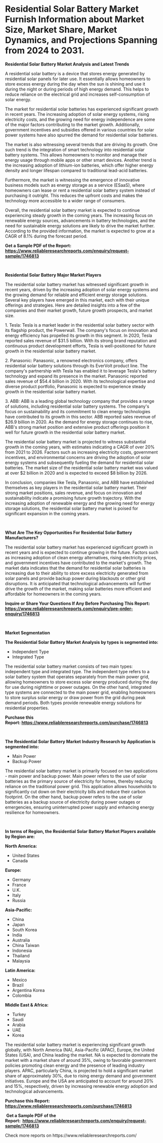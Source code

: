 <p><h1>Residential Solar Battery Market Furnish Information about Market Size, Market Share, Market Dynamics, and Projections Spanning from 2024 to 2031.</h1></p><p><strong>Residential Solar Battery Market Analysis and Latest Trends</strong></p>
<p><p>A residential solar battery is a device that stores energy generated by residential solar panels for later use. It essentially allows homeowners to store excess energy during the day when the sun is shining and use it during the night or during periods of high energy demand. This helps to reduce reliance on the electrical grid and increases self-consumption of solar energy.</p><p>The market for residential solar batteries has experienced significant growth in recent years. The increasing adoption of solar energy systems, rising electricity costs, and the growing need for energy independence are some of the major factors contributing to the market growth. Additionally, government incentives and subsidies offered in various countries for solar power systems have also spurred the demand for residential solar batteries.</p><p>The market is also witnessing several trends that are driving its growth. One such trend is the integration of smart technology into residential solar battery systems. This allows homeowners to monitor and manage their energy usage through mobile apps or other smart devices. Another trend is the increasing adoption of lithium-ion batteries, which offer higher energy density and longer lifespan compared to traditional lead-acid batteries.</p><p>Furthermore, the market is witnessing the emergence of innovative business models such as energy storage as a service (ESaaS), where homeowners can lease or rent a residential solar battery system instead of purchasing it outright. This reduces the upfront costs and makes the technology more accessible to a wider range of consumers.</p><p>Overall, the residential solar battery market is expected to continue experiencing steady growth in the coming years. The increasing focus on renewable energy sources, advancements in battery technologies, and the need for sustainable energy solutions are likely to drive the market further. According to the provided information, the market is expected to grow at a CAGR of 8.1% during the forecast period.</p></p>
<p><strong>Get a Sample PDF of the Report:&nbsp; <a href="https://www.reliableresearchreports.com/enquiry/request-sample/1746813">https://www.reliableresearchreports.com/enquiry/request-sample/1746813</a></strong></p>
<p>&nbsp;</p>
<p><strong>Residential Solar Battery Major Market Players</strong></p>
<p><p>The residential solar battery market has witnessed significant growth in recent years, driven by the increasing adoption of solar energy systems and the growing demand for reliable and efficient energy storage solutions. Several key players have emerged in this market, each with their unique offerings and strategies. Here are detailed insights into a few of the companies and their market growth, future growth prospects, and market size.</p><p>1. Tesla: Tesla is a market leader in the residential solar battery sector with its flagship product, the Powerwall. The company's focus on innovation and energy efficiency has propelled its growth in this segment. In 2020, Tesla reported sales revenue of $31.5 billion. With its strong brand reputation and continuous product development efforts, Tesla is well-positioned for future growth in the residential solar battery market.</p><p>2. Panasonic: Panasonic, a renowned electronics company, offers residential solar battery solutions through its EverVolt product line. The company's partnership with Tesla has enabled it to leverage Tesla's battery technology and expand its presence in the market. Panasonic reported sales revenue of $54.4 billion in 2020. With its technological expertise and diverse product portfolio, Panasonic is expected to experience steady growth in the residential solar battery market.</p><p>3. ABB: ABB is a leading global technology company that provides a range of solutions, including residential solar battery systems. The company's focus on sustainability and its commitment to clean energy technologies have contributed to its growth in this sector. ABB reported sales revenue of $26.9 billion in 2020. As the demand for energy storage continues to rise, ABB's strong market position and extensive product offerings position it well for future growth in the residential solar battery market.</p><p>The residential solar battery market is projected to witness substantial growth in the coming years, with estimates indicating a CAGR of over 20% from 2021 to 2026. Factors such as increasing electricity costs, government incentives, and environmental concerns are driving the adoption of solar energy systems and subsequently fueling the demand for residential solar batteries. The market size of the residential solar battery market was valued at over $2 billion in 2020 and is expected to exceed $8 billion by 2026.</p><p>In conclusion, companies like Tesla, Panasonic, and ABB have established themselves as key players in the residential solar battery market. Their strong market positions, sales revenue, and focus on innovation and sustainability indicate a promising future growth trajectory. With the increasing adoption of renewable energy and the growing need for energy storage solutions, the residential solar battery market is poised for significant expansion in the coming years.</p></p>
<p>&nbsp;</p>
<p><strong>What Are The Key Opportunities For Residential Solar Battery Manufacturers?</strong></p>
<p><p>The residential solar battery market has experienced significant growth in recent years and is expected to continue growing in the future. Factors such as increasing adoption of clean energy alternatives, rising electricity prices, and government incentives have contributed to the market's growth. The market data indicates that the demand for residential solar batteries is increasing due to their ability to store excess electricity generated from solar panels and provide backup power during blackouts or other grid disruptions. It is anticipated that technological advancements will further drive the growth of the market, making solar batteries more efficient and affordable for homeowners in the coming years.</p></p>
<p><strong>Inquire or Share Your Questions If Any Before Purchasing This Report: <a href="https://www.reliableresearchreports.com/enquiry/pre-order-enquiry/1746813">https://www.reliableresearchreports.com/enquiry/pre-order-enquiry/1746813</a></strong></p>
<p>&nbsp;</p>
<p><strong>Market Segmentation</strong></p>
<p><strong>The Residential Solar Battery Market Analysis by types is segmented into:</strong></p>
<p><ul><li>Independent Type</li><li>Integrated Type</li></ul></p>
<p><p>The residential solar battery market consists of two main types: independent type and integrated type. The independent type refers to a solar battery system that operates separately from the main power grid, allowing homeowners to store excess solar energy produced during the day for use during nighttime or power outages. On the other hand, integrated type systems are connected to the main power grid, enabling homeowners to store surplus solar energy or draw power from the grid during peak demand periods. Both types provide renewable energy solutions for residential properties.</p></p>
<p><strong>Purchase this Report:&nbsp;<a href="https://www.reliableresearchreports.com/purchase/1746813">https://www.reliableresearchreports.com/purchase/1746813</a></strong></p>
<p>&nbsp;</p>
<p><strong>The Residential Solar Battery Market Industry Research by Application is segmented into:</strong></p>
<p><ul><li>Main Power</li><li>Backup Power</li></ul></p>
<p><p>The residential solar battery market is primarily focused on two applications - main power and backup power. Main power refers to the use of solar batteries as the primary source of electricity for homes, thereby reducing reliance on the traditional power grid. This application allows households to significantly cut down on their electricity bills and reduce their carbon footprint. On the other hand, backup power refers to the use of solar batteries as a backup source of electricity during power outages or emergencies, ensuring uninterrupted power supply and enhancing energy resilience for homeowners.</p></p>
<p>&nbsp;</p>
<p><strong>In terms of Region, the Residential Solar Battery Market Players available by Region are:</strong></p>
<p>
    <p> <strong> North America: </strong>
        <ul>
            <li>United States</li>
            <li>Canada</li>
        </ul>
        </p> 
    <p> <strong> Europe: </strong>
        <ul>
            <li>Germany</li>
            <li>France</li>
            <li>U.K.</li>
            <li>Italy</li>
            <li>Russia</li>
        </ul>
        </p> 
    <p> <strong> Asia-Pacific: </strong>
        <ul>
            <li>China</li>
            <li>Japan</li>
            <li>South Korea</li>
            <li>India</li>
            <li>Australia</li>
            <li>China Taiwan</li>
            <li>Indonesia</li>
            <li>Thailand</li>
            <li>Malaysia</li>
        </ul>
        </p> 
    <p> <strong> Latin America: </strong>
        <ul>
            <li>Mexico</li>
            <li>Brazil</li>
            <li>Argentina Korea</li>
            <li>Colombia</li>
        </ul>
        </p> 
    <p> <strong> Middle East & Africa: </strong>
        <ul>
            <li>Turkey</li>
            <li>Saudi</li>
            <li>Arabia</li>
            <li>UAE</li>
            <li>Korea</li>
        </ul>
    </p>
    </p>
<p><p>The residential solar battery market is experiencing significant growth globally, with North America (NA), Asia-Pacific (APAC), Europe, the United States (USA), and China leading the market. NA is expected to dominate the market with a market share of around 35%, owing to favorable government policies promoting clean energy and the presence of leading industry players. APAC, particularly China, is projected to hold a significant market share of approximately 30%, due to rising energy demand and government initiatives. Europe and the USA are anticipated to account for around 20% and 15%, respectively, driven by increasing renewable energy adoption and technological advancements.</p></p>
<p><strong>Purchase this Report: <a href="https://www.reliableresearchreports.com/purchase/1746813">https://www.reliableresearchreports.com/purchase/1746813</a></strong></p>
<p>&nbsp;<strong>Get a Sample PDF of the Report:&nbsp;&nbsp;<a href="https://www.reliableresearchreports.com/enquiry/request-sample/1746813">https://www.reliableresearchreports.com/enquiry/request-sample/1746813</a></strong></p>
<p><strong></strong></p>
<p>Check more reports on https://www.reliableresearchreports.com/</p>